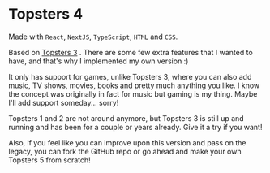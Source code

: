 # Topsters 4

Made with `React`, `NextJS`, `TypeScript`, `HTML` and `CSS`.

Based on [Topsters 3](https://topsters.org/) . There are some few extra features that I wanted to have, and that's why I implemented my own version :)

It only has support for games, unlike Topsters 3, where you can also add music, TV shows, movies, books and pretty much anything you like. I know the concept was originally in fact for music but gaming is my thing. Maybe I'll add support someday... sorry!

Topsters 1 and 2 are not around anymore, but Topsters
3 is still up and running and has been for a couple or
years already. Give it a try if you want!

Also, if you feel like you can improve upon this
version and pass on the legacy, you can fork the
GitHub repo or go ahead and make your own Topsters 5
from scratch!
